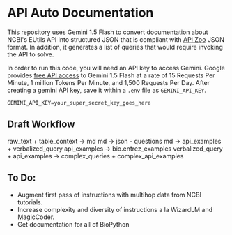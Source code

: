 # API Auto Documentation
This repository uses Gemini 1.5 Flash to convert documentation about NCBI's EUtils API into structured JSON that is compliant with [API Zoo](https://github.com/ShishirPatil/gorilla/tree/main/data) JSON format. In addition, it generates a list of queries that would require invoking the API to solve. 

In order to run this code, you will need an API key to access Gemini. Google provides [free API access](https://ai.google.dev/gemini-api/docs/get-started/tutorial?lang=python#setup_your_api_key) to Gemini 1.5 Flash at a rate of 15 Requests Per Minute, 1 million Tokens Per Minute, and 1,500 Requests Per Day. After creating a gemini API key, save it within a `.env` file as `GEMINI_API_KEY`.

```
GEMINI_API_KEY=your_super_secret_key_goes_here
```
## Draft Workflow
raw_text + table_context -> md
md -> json - questions
md -> api_examples + verbalized_query
api_examples -> bio.entrez_examples
verbalized_query + api_examples -> complex_queries + complex_api_examples


## To Do:
  - Augment first pass of instructions with multihop data from NCBI tutorials.
  - Increase complexity and diversity of instructions a la WizardLM and MagicCoder. 
  - Get documentation for all of BioPython
